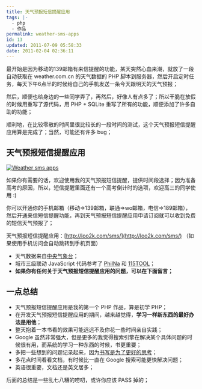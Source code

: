 ```yaml
---
title: 天气预报短信提醒应用
tags: |-
  - php
  - 作品
permalink: weather-sms-apps
id: 13
updated: 2011-07-09 05:58:33
date: 2011-02-04 02:36:11
---
```


最开始是因为移动的139邮箱有来信提醒的功能，某天突然心血来潮，就放了一段自动获取在 weather.com.cn 的天气数据的 PHP 脚本到服务器，然后开启定时任务，每天下午6点半的时候给自己的手机发送一条今天跟明天的天气预报；

<!--more-->

然后，顺便也给身边的一些同学弄了，再然后，好像人有点多了；所以干脆在放假的时候用重写了源代码，用 PHP + SQLite 重写了所有的功能，顺便添加了许多自助的功能；

顺利地，在比较零散的时间里很比较长的一段时间的测试，这个天气预报短信提醒应用算是完成了；当然，可能还有许多 bug；

## 天气预报短信提醒应用

[![](/images/2011/02/weather.png "Weather sms apps")](http://loo2k.com/sms)

如果你有需要的话，欢迎使用我的天气预报短信提醒，提供时间段选择；因为准备高考的原因，所以，短信提醒里面还有一个高考倒计时的选项，欢迎高三的同学使用 :)

你可以开通你的手机邮箱（移动=>139邮箱，联通=>wo邮箱，电信=>189邮箱），然后开通来信短信提醒功能，再到天气预报短信提醒应用申请订阅就可以收到免费的短信天气预报了；

天气预报短信提醒应用：[http://loo2k.com/sms/](http://loo2k.com/sms/) （如果使用手机访问会自动跳转到手机页面）

* 天气数据来自[中央气象台](http://weather.com.cn/)；
* 城市三级联动 JavaScript 代码参考了 [PhilNa](http://yinheli.appspot.com/) 和 [115TOOL](http://tool.115.com/tianqi/)；
* **如果你有任何关于天气预报短信提醒应用的问题，可以在下面留言；**

## 一点总结

* 天气预报短信提醒应用是我的第一个 PHP 作品，算是初学 PHP；
* 在开发天气预报短信提醒应用的期间，越来越觉得，**学习一样新东西的最好办法是用他**；
* 整天抱着一本书看的效果可能远远不及你花一些时间亲自实践；
* Google 虽然非常强大，但是更多的我觉得搜索引擎在解决某个具体问题的时候很有用，而系统的学习一种东西的时候，书更重要；
* 多把一些想到的问题记录起来，因为[书写是为了更好的思考](http://mindhacks.cn/2009/02/09/writing-is-better-thinking/)；
* 多花点时间看看文档，有时候比一直在 Google 搜索可能更快解决问题；
* 英语很重要，文档还是英文居多；

后面的总结是一些乱七八糟的唠叨，或许你应该 PASS 掉的；

